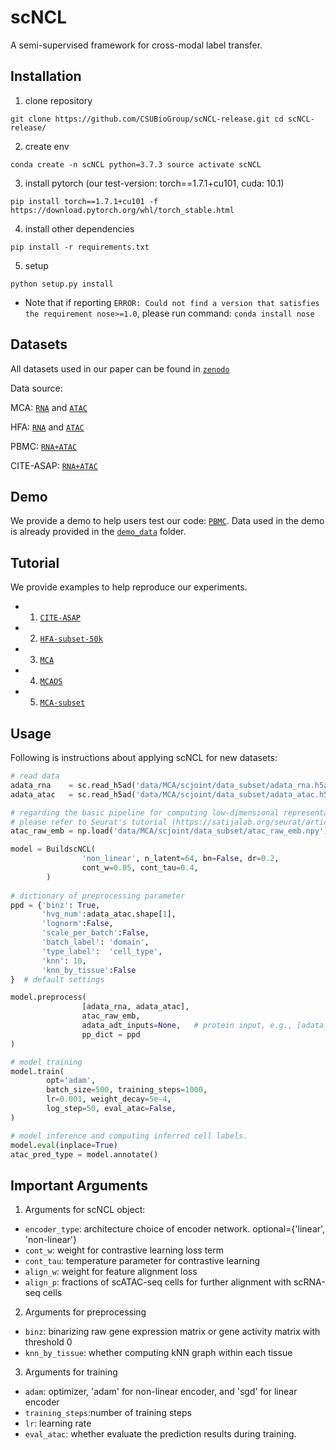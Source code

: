 # scNCL
A semi-supervised framework for cross-modal label transfer. 

## Installation
1. clone repository

`git clone https://github.com/CSUBioGroup/scNCL-release.git
cd scNCL-release/`

2. create env

`conda create -n scNCL python=3.7.3
source activate scNCL`

3. install pytorch (our test-version: torch==1.7.1+cu101, cuda: 10.1)

`pip install torch==1.7.1+cu101 -f https://download.pytorch.org/whl/torch_stable.html`

4. install other dependencies

`pip install -r requirements.txt`

5. setup

`python setup.py install`

* Note that if reporting `ERROR: Could not find a version that satisfies the requirement nose>=1.0`, please run command:
`conda install nose`

## Datasets
All datasets used in our paper can be found in [`zenodo`](https://zenodo.org/record/7787402)

Data source:

MCA: [`RNA`](https://tabula-muris.ds.czbiohub.org/) and [`ATAC`](https://atlas.gs.washington.edu/mouse-atac/)

HFA: [`RNA`](https://www.ncbi.nlm.nih.gov/geo/query/acc.cgi?acc=GSE156793) and [`ATAC`](https://www.ncbi.nlm.nih.gov/geo/query/acc.cgi?acc=GSE149683)

PBMC: [`RNA+ATAC`](https://satijalab.org/seurat/articles/atacseq_integration_vignette.html)

CITE-ASAP: [`RNA+ATAC`](https://github.com/SydneyBioX/scJoint)

## Demo
We provide a demo to help users test our code: [`PBMC`](./Examples/PBMC-demo.ipynb). Data used in the demo is already provided in the [`demo_data`](./Examples/demo_data) folder. 

## Tutorial
We provide examples to help reproduce our experiments.
* 1. [`CITE-ASAP`](./Examples/CITE-ASAP.ipynb)
* 2. [`HFA-subset-50k`](./Examples/HFA-subset-50k.ipynb)
* 3. [`MCA`](./Examples/MCA.ipynb)
* 4. [`MCAOS`](./Examples/MCAOS.ipynb)
* 5. [`MCA-subset`](./Examples/MCAsubset.ipynb)

## Usage
Following is instructions about applying scNCL for new datasets:

```Python
# read data
adata_rna    = sc.read_h5ad('data/MCA/scjoint/data_subset/adata_rna.h5ad')   # scrna-seq data, as a example
adata_atac   = sc.read_h5ad('data/MCA/scjoint/data_subset/adata_atac.h5ad')  # scatac-seq data

# regarding the basic pipeline for computing low-dimensional representations of scATAC-seq raw data, 
# please refer to Seurat's tutorial (https://satijalab.org/seurat/articles/atacseq_integration_vignette.html)
atac_raw_emb = np.load('data/MCA/scjoint/data_subset/atac_raw_emb.npy')     # pca matrix or tSNE coordinates

model = BuildscNCL(
                'non_linear', n_latent=64, bn=False, dr=0.2, 
                cont_w=0.05, cont_tau=0.4,
        )
    
# dictionary of preprocessing parameter
ppd = {'binz': True, 
       'hvg_num':adata_atac.shape[1], 
       'lognorm':False, 
       'scale_per_batch':False,  
       'batch_label': 'domain',
       'type_label':  'cell_type',
       'knn': 10,
       'knn_by_tissue':False
}  # default settings

model.preprocess(
                [adata_rna, adata_atac], 
                atac_raw_emb,   
                adata_adt_inputs=None,   # protein input, e.g., [adata_protein_ref, adata_protein_tgt]
                pp_dict = ppd          
)

# model training
model.train(
        opt='adam', 
        batch_size=500, training_steps=1000, 
        lr=0.001, weight_decay=5e-4,
        log_step=50, eval_atac=False, 
)

# model inference and computing inferred cell labels. 
model.eval(inplace=True)
atac_pred_type = model.annotate()
```

## Important Arguments
1. Arguments for scNCL object:
* `encoder_type`:  architecture choice of encoder network. optional={'linear', 'non-linear'}
* `cont_w`:        weight for contrastive learning loss term 
* `cont_tau`:      temperature parameter for contrastive learning
* `align_w`:       weight for feature alignment loss
* `align_p`:       fractions of scATAC-seq cells for further alignment with scRNA-seq cells

2. Arguments for preprocessing
* `binz`:          binarizing raw gene expression matrix or gene activity matrix with threshold 0
* `knn_by_tissue`: whether computing kNN graph within each tissue

3. Arguments for training
* `adam`:          optimizer, 'adam' for non-linear encoder, and 'sgd' for linear encoder
* `training_steps`:number of training steps
* `lr`:            learning rate
* `eval_atac`:     whether evaluate the prediction results during training. 

